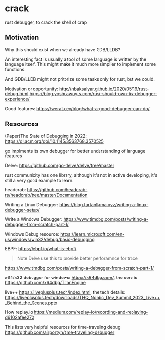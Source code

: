# crack
rust debugger, to crack the shell of crap

## Motivation
Why this should exist when we already have GDB/LLDB?

An interesting fact is usually a tool of some language is written by the language itself. This might make it much more simpiler to implement some functions.

And GDB/LLDB might not pritorize some tasks only for rust, but we could.

Motivation or opportunity:
http://nbaksalyar.github.io/2020/05/19/rust-debug.html
https://blog.yoshuawuyts.com/rust-should-own-its-debugger-experience/

Good features:
https://werat.dev/blog/what-a-good-debugger-can-do/

## Resources
(Paper)The State of Debugging in 2022:
https://dl.acm.org/doi/10.1145/3563768.3570525

go implments its own debugger for better understanding of language features

Delve: https://github.com/go-delve/delve/tree/master

rust communicity has one library, although it's not in active developing, it's still a very good example to learn.

headcrab: https://github.com/headcrab-rs/headcrab/tree/master/Documentation

Writing a Linux Debugger:
https://blog.tartanllama.xyz/writing-a-linux-debugger-setup/

Write a Windows Debugger:
https://www.timdbg.com/posts/writing-a-debugger-from-scratch-part-1/

Windows Debug resource:
https://learn.microsoft.com/en-us/windows/win32/debug/basic-debugging

EBPF:
https://ebpf.io/what-is-ebpf/

> Note
> Delve use this to provide better perforamnce for trace

https://www.timdbg.com/posts/writing-a-debugger-from-scratch-part-1/

x64/x32 debugger for windows: https://x64dbg.com/, the core is https://github.com/x64dbg/TitanEngine

live++ https://liveplusplus.tech/index.html, the tech details: https://liveplusplus.tech/downloads/THQ_Nordic_Dev_Summit_2023_Live++_Behind_the_Scenes.pptx

How replay.io
https://medium.com/replay-io/recording-and-replaying-d6102afee273

This lists very helpful resources for time-traveling debug
https://github.com/airportyh/time-traveling-debugger
